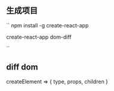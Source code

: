 ## 生成项目

``
npm install -g create-react-app

create-react-app dom-diff

``

## diff dom

createElement => { type, props, children } 